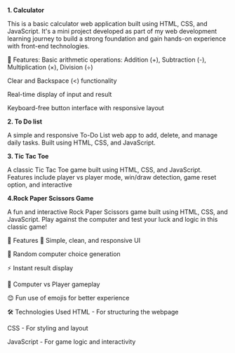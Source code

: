 **1. Calculator**  

This is a basic calculator web application built using HTML, CSS, and JavaScript. It's a mini project developed as part of my web development learning journey to build a strong foundation and gain hands-on experience with front-end technologies.

🚀 Features:
Basic arithmetic operations: Addition (+), Subtraction (-), Multiplication (×), Division (÷)

Clear  and Backspace (<) functionality

Real-time display of input and result

Keyboard-free button interface with responsive layout


**2. To Do list**
   
A simple and responsive To-Do List web app to add, delete, and manage daily tasks. Built using HTML, CSS, and JavaScript.

   

**3. Tic Tac Toe**
   
   A classic Tic Tac Toe game built using HTML, CSS, and JavaScript. Features include player vs player mode, win/draw detection, game reset option, and interactive


**4.Rock Paper Scissors Game**  

A fun and interactive Rock Paper Scissors game built using HTML, CSS, and JavaScript. Play against the computer and test your luck and logic in this classic game!

🚀 Features
🎨 Simple, clean, and responsive UI

🎲 Random computer choice generation

⚡ Instant result display

🤖 Computer vs Player gameplay

😊 Fun use of emojis for better experience

🛠️ Technologies Used
HTML - For structuring the webpage

CSS - For styling and layout

JavaScript - For game logic and interactivity
